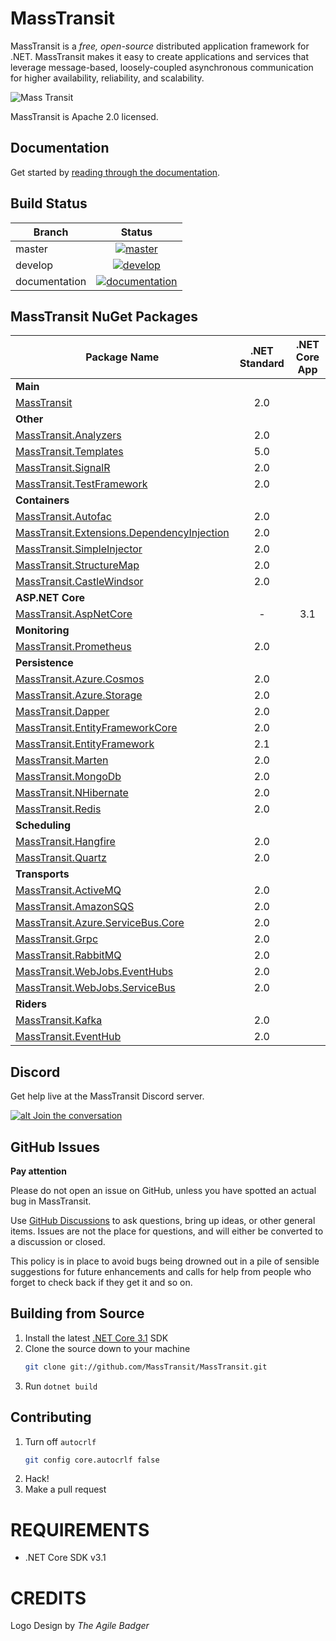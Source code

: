 MassTransit
===========

MassTransit is a _free, open-source_ distributed application framework for .NET. MassTransit makes it easy to create applications and services that leverage message-based, loosely-coupled asynchronous communication for higher availability, reliability, and scalability.

![Mass Transit](https://avatars2.githubusercontent.com/u/317796?s=200&v=4 "Mass Transit")

MassTransit is Apache 2.0 licensed.

## Documentation

Get started by [reading through the documentation](https://masstransit-project.com/).

Build Status
------------

Branch | Status
--- | :---:
master | [![master](https://github.com/MassTransit/MassTransit/actions/workflows/build.yml/badge.svg?branch=master&event=push)](https://github.com/MassTransit/MassTransit/actions/workflows/build.yml)
develop | [![develop](https://github.com/MassTransit/MassTransit/actions/workflows/build.yml/badge.svg?branch=develop&event=push)](https://github.com/MassTransit/MassTransit/actions/workflows/build.yml)
documentation | [![documentation](https://github.com/MassTransit/MassTransit/actions/workflows/docs.yml/badge.svg?branch=develop&event=push)](https://github.com/MassTransit/MassTransit/actions/workflows/docs.yml)

MassTransit NuGet Packages
---------------------------

| Package Name | .NET Standard | .NET Core App |
| ------------ | :-----------: | :----------: |
| **Main** |
| [MassTransit][MassTransit.nuget] | 2.0 |
| **Other** |
| [MassTransit.Analyzers][Analyzers.nuget] | 2.0 |
| [MassTransit.Templates][Templates.nuget] | 5.0 |
| [MassTransit.SignalR][SignalR.nuget] | 2.0 |
| [MassTransit.TestFramework][TestFramework.nuget] | 2.0 |
| **Containers** |
| [MassTransit.Autofac][Autofac.nuget] | 2.0 |
| [MassTransit.Extensions.DependencyInjection][CoreDI.nuget] | 2.0 |
| [MassTransit.SimpleInjector][SimpleInjector.nuget] | 2.0 |
| [MassTransit.StructureMap][StructureMap.nuget] | 2.0 |
| [MassTransit.CastleWindsor][Windsor.nuget] | 2.0 |
| **ASP.NET Core** |
| [MassTransit.AspNetCore][AspNetCore.nuget] | - | 3.1 |
| **Monitoring** |
| [MassTransit.Prometheus][Prometheus.nuget] | 2.0 |
| **Persistence** |
| [MassTransit.Azure.Cosmos][Cosmos.nuget] | 2.0 |
| [MassTransit.Azure.Storage][AzureStorage.nuget] | 2.0 |
| [MassTransit.Dapper][Dapper.nuget] | 2.0 |
| [MassTransit.EntityFrameworkCore][EFCore.nuget] | 2.0 |
| [MassTransit.EntityFramework][EF.nuget] | 2.1 |
| [MassTransit.Marten][Marten.nuget] | 2.0 |
| [MassTransit.MongoDb][MongoDb.nuget] | 2.0 |
| [MassTransit.NHibernate][NHibernate.nuget] | 2.0 |
| [MassTransit.Redis][Redis.nuget] | 2.0 |
| **Scheduling** |
| [MassTransit.Hangfire][Hangfire.nuget] | 2.0 |
| [MassTransit.Quartz][Quartz.nuget] | 2.0 |
| **Transports** |
| [MassTransit.ActiveMQ][ActiveMQ.nuget] | 2.0 |
| [MassTransit.AmazonSQS][AmazonSQS.nuget] | 2.0 |
| [MassTransit.Azure.ServiceBus.Core][AzureSbCore.nuget] | 2.0 |
| [MassTransit.Grpc][Grpc.nuget] | 2.0 |
| [MassTransit.RabbitMQ][RabbitMQ.nuget] | 2.0 |
| [MassTransit.WebJobs.EventHubs][EventHubs.nuget] | 2.0 |
| [MassTransit.WebJobs.ServiceBus][AzureFunc.nuget] | 2.0 |
| **Riders** |
| [MassTransit.Kafka][Kafka.nuget] | 2.0 |
| [MassTransit.EventHub][EventHub.nuget] | 2.0 |

## Discord 

Get help live at the MassTransit Discord server.

[![alt Join the conversation](https://img.shields.io/discord/682238261753675864.svg "Discord")](https://discord.gg/rNpQgYn)

## GitHub Issues

**Pay attention**

Please do not open an issue on GitHub, unless you have spotted an actual bug in MassTransit. 

Use [GitHub Discussions](https://github.com/MassTransit/MassTransit/discussions) to ask questions, bring up ideas, or other general items. Issues are not the place for questions, and will either be converted to a discussion or closed.

This policy is in place to avoid bugs being drowned out in a pile of sensible suggestions for future 
enhancements and calls for help from people who forget to check back if they get it and so on.

## Building from Source

 1. Install the latest [.NET Core 3.1](https://dotnet.microsoft.com/download/dotnet-core/3.1) SDK
 1. Clone the source down to your machine<br/>
    ```bash
    git clone git://github.com/MassTransit/MassTransit.git
    ```
 1. Run `dotnet build`

## Contributing

 1. Turn off `autocrlf`
    ```bash
    git config core.autocrlf false
    ```
 1. Hack!
 1. Make a pull request
 
# REQUIREMENTS
* .NET Core SDK v3.1

# CREDITS
Logo Design by _The Agile Badger_

[MassTransit.nuget]: https://www.nuget.org/packages/MassTransit
[Analyzers.nuget]: https://www.nuget.org/packages/MassTransit.Analyzers
[Templates.nuget]: https://www.nuget.org/packages/MassTransit.Templates
[SignalR.nuget]: https://www.nuget.org/packages/MassTransit.SignalR
[TestFramework.nuget]: https://www.nuget.org/packages/MassTransit.TestFramework

[Autofac.nuget]: https://www.nuget.org/packages/MassTransit.Autofac
[CoreDI.nuget]: https://www.nuget.org/packages/MassTransit.Extensions.DependencyInjection
[SimpleInjector.nuget]: https://www.nuget.org/packages/MassTransit.SimpleInjector
[StructureMap.nuget]: https://www.nuget.org/packages/MassTransit.StructureMap
[Windsor.nuget]: https://www.nuget.org/packages/MassTransit.CastleWindsor

[AspNetCore.nuget]: https://www.nuget.org/packages/MassTransit.AspNetCore
[Prometheus.nuget]: https://www.nuget.org/packages/MassTransit.Prometheus

[Cosmos.nuget]: https://www.nuget.org/packages/MassTransit.Azure.Cosmos
[AzureStorage.nuget]: https://www.nuget.org/packages/MassTransit.Azure.Storage
[Dapper.nuget]: https://www.nuget.org/packages/MassTransit.Dapper
[EFCore.nuget]: https://www.nuget.org/packages/MassTransit.EntityFrameworkCore
[EF.nuget]: https://www.nuget.org/packages/MassTransit.EntityFramework
[Marten.nuget]: https://www.nuget.org/packages/MassTransit.Marten
[MongoDb.nuget]: https://www.nuget.org/packages/MassTransit.MongoDb
[NHibernate.nuget]: https://www.nuget.org/packages/MassTransit.NHibernate
[Redis.nuget]: https://www.nuget.org/packages/MassTransit.Redis

[Hangfire.nuget]: https://www.nuget.org/packages/MassTransit.Hangfire
[Quartz.nuget]: https://www.nuget.org/packages/MassTransit.Quartz

[ActiveMQ.nuget]: https://www.nuget.org/packages/MassTransit.ActiveMQ
[AmazonSQS.nuget]: https://www.nuget.org/packages/MassTransit.AmazonSQS
[AzureSbCore.nuget]: https://www.nuget.org/packages/MassTransit.Azure.ServiceBus.Core
[Grpc.nuget]: https://www.nuget.org/packages/MassTransit.Grpc
[RabbitMQ.nuget]: https://www.nuget.org/packages/MassTransit.RabbitMQ
[EventHubs.nuget]: https://www.nuget.org/packages/MassTransit.WebJobs.EventHubs
[AzureFunc.nuget]: https://www.nuget.org/packages/MassTransit.WebJobs.ServiceBus

[Kafka.nuget]: https://www.nuget.org/packages/MassTransit.Kafka
[EventHub.nuget]: https://www.nuget.org/packages/MassTransit.EventHub
